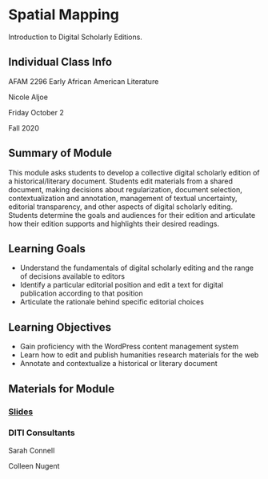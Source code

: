 <h1>Spatial Mapping</h1>

Introduction to Digital Scholarly Editions.

<h2>Individual Class Info</h2>

AFAM 2296 Early African American Literature

Nicole Aljoe

Friday October 2

Fall 2020

<h2>Summary of Module</h2>

This module asks students to develop a collective digital scholarly edition of a historical/literary document. Students edit materials from a shared document, making decisions about regularization, document selection, contextualization and annotation, management of textual uncertainty, editorial transparency, and other aspects of digital scholarly editing. Students determine the goals and audiences for their edition and articulate how their edition supports and highlights their desired readings.

<h2>Learning Goals</h2>

* Understand the fundamentals of digital scholarly editing and the range of decisions available to editors
* Identify a particular editorial position and edit a text for digital publication according to that position
* Articulate the rationale behind specific editorial choices

<h2>Learning Objectives</h2>

* Gain proficiency with the WordPress content management system
* Learn how to edit and publish humanities research materials for the web
* Annotate and contextualize a historical or literary document

<h2>Materials for Module</h2>

### [Slides](https://github.com/NULabNortheastern/digitalassignmentshowcase/blob/master/website_building/early_african_american_lit-fall2020-aljoe/digital_scholarly_editing/editing-slides.pdf)


<h3>DITI Consultants</h3>

Sarah Connell

Colleen Nugent


